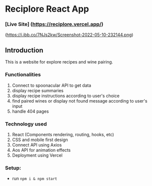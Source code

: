 # Reciplore React App

### [Live Site] (https://reciplore.vercel.app/)

(https://i.ibb.co/7NJs2kw/Screenshot-2022-05-10-232144.png)

## Introduction

This is a website for explore recipes and wine pairing.

### Functionalities

1. Connect to spoonacular API to get data
2. display recipe summaries
3. display recipe instructions according to user's choice
4. find paired wines or display not found message according to user's input
5. handle 404 pages

### Technology used

1. React (Components rendering, routing, hooks, etc)
2. CSS and mobile first design
3. Connect API using Axios
4. Aos API for animation effects
5. Deployment using Vercel

### Setup: 
- run `npm i & npm start`
